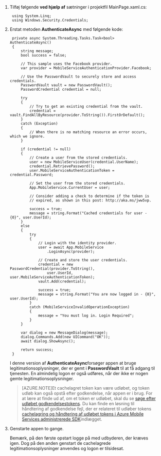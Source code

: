 
1. Tilføj følgende **ved hjælp af** sætninger i projektfil MainPage.xaml.cs:

        using System.Linq;      
        using Windows.Security.Credentials;

2. Erstat metoden **AuthenticateAsync** med følgende kode:

        private async System.Threading.Tasks.Task<bool> AuthenticateAsync()
        {
            string message;
            bool success = false;

            // This sample uses the Facebook provider.
            var provider = MobileServiceAuthenticationProvider.Facebook;

            // Use the PasswordVault to securely store and access credentials.
            PasswordVault vault = new PasswordVault();
            PasswordCredential credential = null;

            try
            {
                // Try to get an existing credential from the vault.
                credential = vault.FindAllByResource(provider.ToString()).FirstOrDefault();
            }
            catch (Exception)
            {
                // When there is no matching resource an error occurs, which we ignore.
            }

            if (credential != null)
            {
                // Create a user from the stored credentials.
                user = new MobileServiceUser(credential.UserName);
                credential.RetrievePassword();
                user.MobileServiceAuthenticationToken = credential.Password;

                // Set the user from the stored credentials.
                App.MobileService.CurrentUser = user;

                // Consider adding a check to determine if the token is 
                // expired, as shown in this post: http://aka.ms/jww5vp.

                success = true;
                message = string.Format("Cached credentials for user - {0}", user.UserId);
            }
            else
            {
                try
                {
                    // Login with the identity provider.
                    user = await App.MobileService
                        .LoginAsync(provider);

                    // Create and store the user credentials.
                    credential = new PasswordCredential(provider.ToString(),
                        user.UserId, user.MobileServiceAuthenticationToken);
                    vault.Add(credential);

                    success = true;
                    message = string.Format("You are now logged in - {0}", user.UserId);
                }
                catch (MobileServiceInvalidOperationException)
                {
                    message = "You must log in. Login Required";
                }
            }
            
            var dialog = new MessageDialog(message);
            dialog.Commands.Add(new UICommand("OK"));
            await dialog.ShowAsync();

            return success;
        }

    I denne version af **AuthenticateAsync**forsøger appen at bruge legitimationsoplysninger, der er gemt i **PasswordVault** til at få adgang til tjenesten. En almindelig logon er også udføres, når der ikke er nogen gemte legitimationsoplysninger.

    >[AZURE.NOTE]Et cachelagret token kan være udløbet, og token udløb kan også opstå efter godkendelse, når appen er i brug. For at lære at finde ud af, om et token er udløbet, skal du se [søge efter udløbet godkendelsestokens](http://aka.ms/jww5vp). Du kan finde en løsning til håndtering af godkendelse fejl, der er relateret til udløber tokens [cachelagring og håndtering af udløbet tokens i Azure Mobile Services administrerede SDK](http://blogs.msdn.com/b/carlosfigueira/archive/2014/03/13/caching-and-handling-expired-tokens-in-azure-mobile-services-managed-sdk.aspx)indlægget. 

3. Genstarte appen to gange.

    Bemærk, på den første opstart logge på med udbyderen, der kræves igen. Dog på den anden genstart de cachelagrede legitimationsoplysninger anvendes og logon er tilsidesat. 
